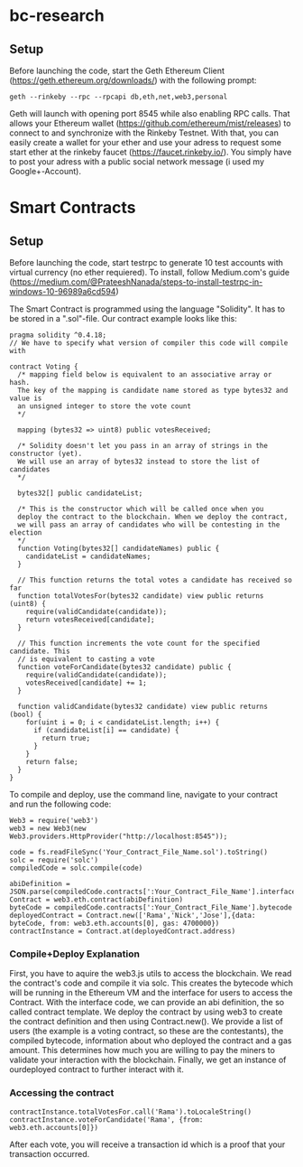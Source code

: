 # bc-research

## Setup
Before launching the code, start the Geth Ethereum Client (https://geth.ethereum.org/downloads/) with the following prompt:

```
geth --rinkeby --rpc --rpcapi db,eth,net,web3,personal
```

Geth will launch with opening port 8545 while also enabling RPC calls. That allows your Ethereum wallet (https://github.com/ethereum/mist/releases) to connect to and synchronize with the Rinkeby Testnet. With that, you can easily create a wallet for your ether and use your adress to request some start ether at the rinkeby faucet (https://faucet.rinkeby.io/). You simply have to post your adress with a public social network message (i used my Google+-Account).

# Smart Contracts

## Setup
Before launching the code, start testrpc to generate 10 test accounts with virtual currency (no ether requiered). To install, follow Medium.com's guide (https://medium.com/@PrateeshNanada/steps-to-install-testrpc-in-windows-10-96989a6cd594)

The Smart Contract is programmed using the language "Solidity". It has to be stored in a ".sol"-file. Our contract example looks like this:

```
pragma solidity ^0.4.18;
// We have to specify what version of compiler this code will compile with

contract Voting {
  /* mapping field below is equivalent to an associative array or hash.
  The key of the mapping is candidate name stored as type bytes32 and value is
  an unsigned integer to store the vote count
  */
  
  mapping (bytes32 => uint8) public votesReceived;
  
  /* Solidity doesn't let you pass in an array of strings in the constructor (yet).
  We will use an array of bytes32 instead to store the list of candidates
  */
  
  bytes32[] public candidateList;

  /* This is the constructor which will be called once when you
  deploy the contract to the blockchain. When we deploy the contract,
  we will pass an array of candidates who will be contesting in the election
  */
  function Voting(bytes32[] candidateNames) public {
    candidateList = candidateNames;
  }

  // This function returns the total votes a candidate has received so far
  function totalVotesFor(bytes32 candidate) view public returns (uint8) {
    require(validCandidate(candidate));
    return votesReceived[candidate];
  }

  // This function increments the vote count for the specified candidate. This
  // is equivalent to casting a vote
  function voteForCandidate(bytes32 candidate) public {
    require(validCandidate(candidate));
    votesReceived[candidate] += 1;
  }

  function validCandidate(bytes32 candidate) view public returns (bool) {
    for(uint i = 0; i < candidateList.length; i++) {
      if (candidateList[i] == candidate) {
        return true;
      }
    }
    return false;
  }
}
```

To compile and deploy, use the command line, navigate to your contract and run the following code:

```
Web3 = require('web3')
web3 = new Web3(new Web3.providers.HttpProvider("http://localhost:8545"));

code = fs.readFileSync('Your_Contract_File_Name.sol').toString()
solc = require('solc')
compiledCode = solc.compile(code)

abiDefinition = JSON.parse(compiledCode.contracts[':Your_Contract_File_Name'].interface)
Contract = web3.eth.contract(abiDefinition)
byteCode = compiledCode.contracts[':Your_Contract_File_Name'].bytecode
deployedContract = Contract.new(['Rama','Nick','Jose'],{data: byteCode, from: web3.eth.accounts[0], gas: 4700000})
contractInstance = Contract.at(deployedContract.address)
```

### Compile+Deploy Explanation

First, you have to aquire the web3.js utils to access the blockchain. We read the contract's code and compile it via solc. This creates the bytecode which will be running in the Ethereum VM and the interface for users to access the Contract. With the interface code, we can provide an abi definition, the so called contract template. We deploy the contract by using web3 to create the contract definition and then using Contract.new(). We provide a list of users (the example is a voting contract, so these are the contestants), the compiled bytecode, information about who deployed the contract and a gas amount. This determines how much you are willing to pay the miners to validate your interaction with the blockchain. Finally, we get an instance of ourdeployed contract to further interact with it.

### Accessing the contract 

```
contractInstance.totalVotesFor.call('Rama').toLocaleString()
contractInstance.voteForCandidate('Rama', {from: web3.eth.accounts[0]})
```

After each vote, you will receive a transaction id which is a proof that your transaction occurred.
